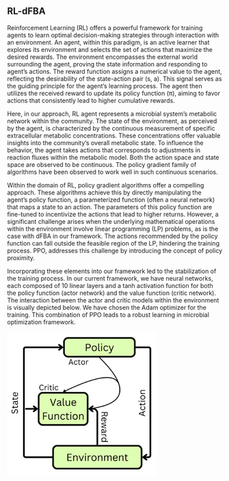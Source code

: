 ## RL-dFBA
Reinforcement Learning (RL) offers a powerful framework for training agents to learn optimal decision-making strategies through interaction with an environment. An agent, within this paradigm, is an active learner that explores its environment and selects the set of actions that maximize the desired rewards. The environment encompasses the external world surrounding the agent, proving the state information and responding to agent’s actions. The reward function assigns a numerical value to the agent, reflecting the desirability of the state-action pair (s, a). This signal serves as the guiding principle for the agent’s learning process. The agent then utilizes the received reward to update its policy function (π), aiming to favor actions that consistently lead to higher cumulative rewards.

Here, in our approach, RL agent represents a microbial system’s metabolic network within the community. The state of the environment, as perceived by the agent, is characterized by the continuous measurement of specific extracellular metabolic concentrations. These concentrations offer valuable insights into the community’s overall metabolic state. To influence the behavior, the agent takes actions that corresponds to adjustments in reaction fluxes within the metabolic model. Both the action space and state space are observed to be continuous. The policy gradient family of algorithms have been observed to work well in such continuous scenarios. 

Within the domain of RL, policy gradient algorithms offer a compelling approach. These algorithms achieve this by directly manipulating the agent’s policy function, a parameterized function (often a neural network) that maps a state to an action. The parameters of this policy function are fine-tuned to incentivize the actions that lead to higher returns. However, a significant challenge arises when the underlying mathematical operations within the environment involve linear programming (LP) problems, as is the case with dFBA in our framework. The actions recommended by the policy function can fall outside the feasible region of the LP, hindering the training process. PPO, addresses this challenge by introducing the concept of policy proximity.

Incorporating these elements into our framework led to the stabilization of the training process. In our current framework, we have neural networks, each composed of 10 linear layers and a tanh activation function for both the policy function (actor network) and the value function (critic network). The interaction between the actor and critic models within the environment is visually depicted below. We have chosen the Adam optimizer for the training. This combination of PPO leads to a robust learning in microbial optimization framework.

<img src="https://github.com/anshul-2010/Computational-Systems-Biology/blob/main/images/display/Actor_Critic.png" alt="drawing" width="350"/>